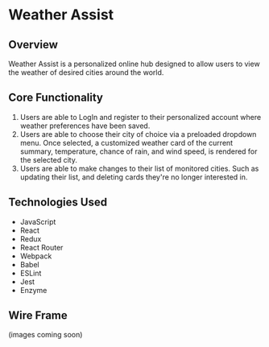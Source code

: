 # Weather Assist

## Overview
Weather Assist is a personalized online hub designed to allow users to view the weather of desired cities around the world.


## Core Functionality
1. Users are able to LogIn and register to their personalized account where weather preferences have been saved.
2. Users are able to choose their city of choice via a preloaded dropdown menu. Once selected, a customized weather card of the current summary, temperature, chance of rain, and wind speed, is rendered for the selected city.
3. Users are able to make changes to their list of monitored cities. Such as updating their list, and deleting cards they're no longer interested in.

## Technologies Used
* JavaScript
* React
* Redux
* React Router
* Webpack
* Babel
* ESLint
* Jest
* Enzyme

## Wire Frame
(images coming soon)
